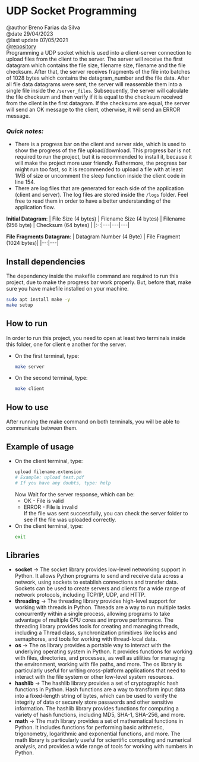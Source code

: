 
# UDP Socket Programming
@author Breno Farias da Silva    
@date 29/04/2023  
@last update 07/05/2021  
@[repository](https://github.com/BrenoFariasdaSilva/University/tree/main/Distributed%20Systems/Activity%2002%20-%20UDP%20Socket%20Programming/UDP%20File%20Upload%20System)  
Programming a UDP socket which is used into a client-server connection to upload files from the client to the server. The server will receive the first datagram which contains the file size, filename size, filename and the file checksum. After that, the server receives fragments of the file into batches of 1028 bytes which contains the datagram_number and the file data. After all file data datagrams were sent, the server will reassemble them into a single file inside the `/server_files`. Subsequently, the server will calculate the file checksum and then verify if it is equal to the checksum received from the client in the first datagram. If the checksums are equal, the server will send an OK message to the client, otherwise, it will send an ERROR message.   

### ***Quick notes:***  
 - There is a progress bar on the client and server side, which is used to show the progress of the file upload/download. This progress bar is not required to run the project, but it is recommended to install it, because it will make the project more user friendly. Futhermore, the progress bar might run too fast, so it is recommended to upload a file with at least 1MB of size or uncomment the sleep function inside the client code in line 154. 
 - There are log files that are generated for each side of the application (client and server). The log files are stored inside the `/logs` folder. Feel free to read them in order to have a better understanding of the application flow.

**Initial Datagram**:
| File Size (4 bytes) | Filename Size (4 bytes) | Filename (956 byte) | Checksum (64 bytes) |
|:-:|---|---|---|

**File Fragments Datagram**:
| Datagram Number (4 Byte) | File Fragment (1024 bytes)|
|--:|---|

## Install dependencies
The dependency inside the makefile command are required to run this project, due to make the progress bar work properly. But, before that, make sure you have makefile installed on your machine.
```bash
sudo apt install make -y
make setup
```

## How to run
In order to run this project, you need to open at least two terminals inside this folder, one for client e another for the server.  
- On the first terminal, type:  
    ```bash  
    make server
    ```  
- On the second terminal, type:  
    ```bash 
    make client
    ```
## How to use
After running the make command on both terminals, you will be able to communicate between them.  
## Example of usage
* On the client terminal, type:  
    ```bash
    upload filename.extension
    # Example: upload test.pdf
    # If you have any doubts, type: help
    ```
    Now Wait for the server response, which can be:
    - OK - File is valid
    - ERROR - File is invalid  
    If the file was sent successfully, you can check the server folder to see if the file was uploaded correctly.
* On the client terminal, type:   
    ```bash
    exit
    ```
## Libraries
- **socket** -> The socket library provides low-level networking support in Python. It allows Python programs to send and receive data across a network, using sockets to establish connections and transfer data. Sockets can be used to create servers and clients for a wide range of network protocols, including TCP/IP, UDP, and HTTP.
- **threading** -> The threading library provides high-level support for working with threads in Python. Threads are a way to run multiple tasks concurrently within a single process, allowing programs to take advantage of multiple CPU cores and improve performance. The threading library provides tools for creating and managing threads, including a Thread class, synchronization primitives like locks and semaphores, and tools for working with thread-local data.
- **os** -> The os library provides a portable way to interact with the underlying operating system in Python. It provides functions for working with files, directories, and processes, as well as utilities for managing the environment, working with file paths, and more. The os library is particularly useful for writing cross-platform applications that need to interact with the file system or other low-level system resources.
- **hashlib** -> The hashlib library provides a set of cryptographic hash functions in Python. Hash functions are a way to transform input data into a fixed-length string of bytes, which can be used to verify the integrity of data or securely store passwords and other sensitive information. The hashlib library provides functions for computing a variety of hash functions, including MD5, SHA-1, SHA-256, and more.
- **math** -> The math library provides a set of mathematical functions in Python. It includes functions for performing basic arithmetic, trigonometry, logarithmic and exponential functions, and more. The math library is particularly useful for scientific computing and numerical analysis, and provides a wide range of tools for working with numbers in Python.